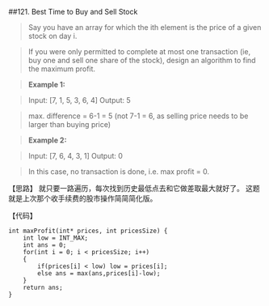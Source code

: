 ##121. Best Time to Buy and Sell Stock

> Say you have an array for which the ith element is the price of a given stock on day i.

>If you were only permitted to complete at most one transaction (ie, buy one and sell one share of the stock), design an algorithm to find the maximum profit.

>**Example 1:**

>Input: [7, 1, 5, 3, 6, 4]
>Output: 5

>max. difference = 6-1 = 5 (not 7-1 = 6, as selling price needs to be larger than buying price)

>**Example 2:**

>Input: [7, 6, 4, 3, 1]
>Output: 0

>In this case, no transaction is done, i.e. max profit = 0.

【思路】
就只要一路遍历，每次找到历史最低点去和它做差取最大就好了。
这题就是上次那个收手续费的股市操作简简简化版。

【代码】
```
int maxProfit(int* prices, int pricesSize) {
    int low = INT_MAX;
    int ans = 0;
    for(int i = 0; i < pricesSize; i++)
    {
    	if(prices[i] < low) low = prices[i];
		else ans = max(ans,prices[i]-low);
	}
	return ans;
}
```
